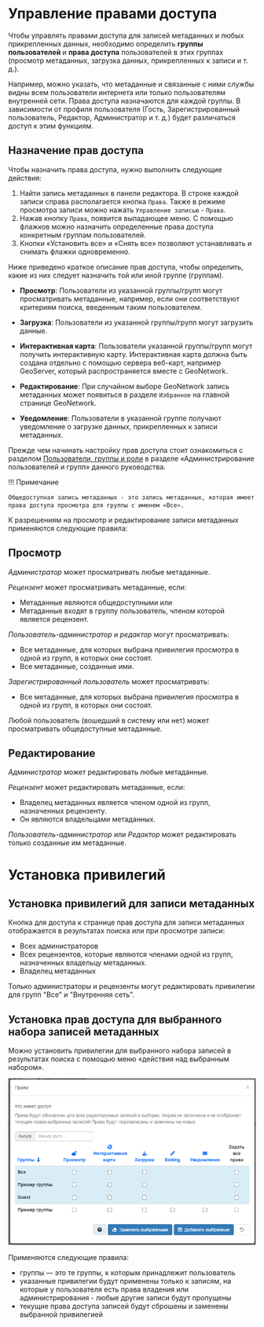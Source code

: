 # Управление правами доступа

Чтобы управлять правами доступа для записей метаданных и любых прикрепленных данных, 
необходимо определить **группы пользователей** и **права доступа** пользователей в этих группах (просмотр метаданных, загрузка данных, прикрепленных к записи и т. д.).

Например, можно указать, что метаданные и связанные с ними службы видны всем пользователи интернета или только пользователям внутренней сети. 
Права доступа назначаются для каждой группы. В зависимости от профиля пользователя (Гость, Зарегистрированный пользователь, Редактор, Администратор и т. д.) 
будет различаться доступ к этим функциям.

## Назначение прав доступа

Чтобы назначить права доступа, нужно выполнить следующие действия:

1.  Найти запись метаданных в панели редактора. В строке каждой записи справа располагается кнопка `Права`. Также в режиме просмотра записи можно нажать `Управление записью` - `Права`.
2.  Нажав кнопку `Права`, появится выпадающее меню. С помощью флажков можно назначить определенные права доступа конкретным группам пользователей.
3.  Кнопки «Установить все» и «Снять все» позволяют устанавливать и снимать флажки одновременно.

Ниже приведено краткое описание прав доступа, чтобы определить, какие из них следует назначить той или иной группе (группам).


- **Просмотр**: Пользователи из указанной группы/групп могут просматривать метаданные, например, если они соответствуют критериям поиска, введенным таким пользователем.

- **Загрузка**: Пользователи из указанной группы/групп могут загрузить данные.

- **Интерактивная карта**: Пользователи указанной группы/групп могут получить интерактивную карту. Интерактивная карта должна быть создана отдельно с помощью сервера веб-карт, например GeoServer, который распространяется вместе с GeoNetwork.

- **Редактирование**: При случайном выборе GeoNetwork запись метаданных может появиться в разделе `Избранное` на главной странице GeoNetwork.

- **Уведомление**: Пользователи в указанной группе получают уведомление о загрузке данных, прикрепленных к записи метаданных.

Прежде чем начинать настройку прав доступа стоит ознакомиться с разделом [Пользователи, группы и роли](../../administrator-guide/managing-users-and-groups/index.md#user_profiles) в разделе «Администрирование пользователей и групп» данного руководства.

!!! Примечание

    Общедоступная запись метаданных - это запись метаданных, которая имеет права доступа просмотра для группы с именем «Все».


К разрешениям на просмотр и редактирование записи метаданных применяются следующие правила:


## Просмотр

*Администратор* может просматривать любые метаданные.

*Рецензент* может просматривать метаданные, если:

- Метаданные являются общедоступными или
- Метаданные входят в группу пользователь, членом которой является рецензент.

*Пользователь-администратор* и *редактор* могут просматривать:

- Все метаданные, для которых выбрана привилегия просмотра в одной из групп, в которых они состоят.
- Все метаданные, созданные ими.

*Зарегистрированный пользователь* может просматривать:

- Все метаданные, для которых выбрана привилегия просмотра в одной из групп, в которых они состоят.

Любой пользователь (вошедший в систему или нет) может просматривать общедоступные метаданные.

## Редактирование

*Администратор* может редактировать любые метаданные.

*Рецензент* может редактировать метаданные, если:

- Владелец метаданных является членом одной из групп, назначенных рецензенту.
- Он являются владельцами метаданных.

*Пользователь-администратор* или *Редактор* может редактировать только созданные им метаданные.

# Установка привилегий

## Установка привилегий для записи метаданных

Кнопка для доступа к странице прав доступа для записи метаданных отображается в результатах поиска или при просмотре записи:

- Всех администраторов
- Всех рецензентов, которые являются членами одной из групп, назначенных владельцу метаданных.
- Владелец метаданных

Только администраторы и рецензенты могут редактировать привилегии для групп "Все" и "Внутренняя сеть".

## Установка прав доступа для выбранного набора записей метаданных

Можно установить привилегии для выбранного набора записей в результатах поиска с помощью меню «действия над выбранным набором».

![](img/set-selection-privileges.ru.png)

Применяются следующие правила:

- группы — это те группы, к которым принадлежит пользователь
- указанные привилегии будут применены только к записям, на которые у пользователя есть права владения или администрирования - любые другие записи будут пропущены
- текущие права доступа записей будут сброшены и заменены выбранной привилегией
